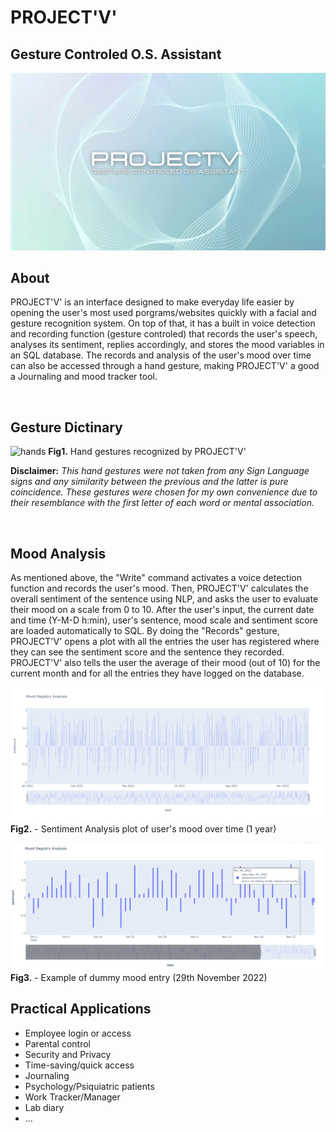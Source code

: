 
# PROJECT'V'
## Gesture Controled O.S. Assistant
![cover](./images/aesthetic/cover.jpg)

## About <br/>

PROJECT'V' is an interface designed to make everyday life easier by opening the user's most used porgrams/websites quickly with a facial and gesture recognition system. On top of that, it has a built in voice detection and recording function (gesture controled) that records the user's speech, analyses its sentiment, replies accordingly, and stores the mood variables in an SQL database. The records and analysis of the user's mood over time can also be accessed through a hand gesture, making PROJECT'V' a good a Journaling and mood tracker tool. 

<br/>

## Gesture Dictinary <br/>

![hands](./images/aesthetic/handgestures.png)
**Fig1.** Hand gestures recognized by PROJECT'V'

**Disclaimer:** *This hand gestures were not taken from any Sign Language signs and any similarity between the previous and the latter is pure coincidence. These gestures were chosen for my own convenience due to their resemblance with the first letter of each word or mental association.* 

<br/>

## Mood Analysis <br/>
As mentioned above, the "Write" command activates a voice detection function and records the user's mood. Then, PROJECT'V' calculates the overall sentiment of the sentence using NLP, and asks the user to evaluate their mood on a scale from 0 to 10. After the user's input, the current date and time (Y-M-D h:min), user's sentence, mood scale and sentiment score are loaded automatically to SQL. 
By doing the "Records" gesture, PROJECT'V' opens a plot with all the entries the user has registered where they can see the sentiment score and the sentence they recorded. PROJECT'V' also tells the user the average of their mood (out of 10) for the current month and for all the entries they have logged on the database.

![plotgeneral](./images/plot/moodanalysis.png)
**Fig2.** - Sentiment Analysis plot of user's mood over time (1 year)

![plotspec](./images/plot/moodanalysis2.png)
**Fig3.** - Example of dummy mood entry (29th November 2022)
<br/>

## Practical Applications <br/>
- Employee login or access
- Parental control
- Security and Privacy
- Time-saving/quick access
- Journaling
- Psychology/Psiquiatric patients
- Work Tracker/Manager
- Lab diary
- ...